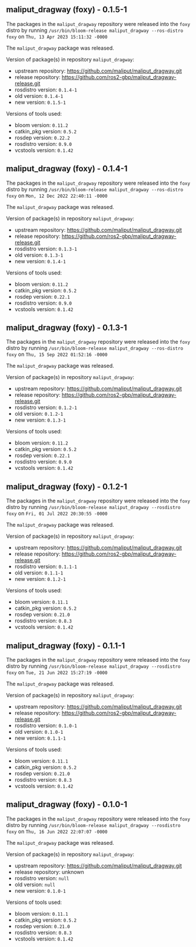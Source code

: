 ## maliput_dragway (foxy) - 0.1.5-1

The packages in the `maliput_dragway` repository were released into the `foxy` distro by running `/usr/bin/bloom-release maliput_dragway --ros-distro foxy` on `Thu, 13 Apr 2023 15:11:32 -0000`

The `maliput_dragway` package was released.

Version of package(s) in repository `maliput_dragway`:

- upstream repository: https://github.com/maliput/maliput_dragway.git
- release repository: https://github.com/ros2-gbp/maliput_dragway-release.git
- rosdistro version: `0.1.4-1`
- old version: `0.1.4-1`
- new version: `0.1.5-1`

Versions of tools used:

- bloom version: `0.11.2`
- catkin_pkg version: `0.5.2`
- rosdep version: `0.22.2`
- rosdistro version: `0.9.0`
- vcstools version: `0.1.42`


## maliput_dragway (foxy) - 0.1.4-1

The packages in the `maliput_dragway` repository were released into the `foxy` distro by running `/usr/bin/bloom-release maliput_dragway --ros-distro foxy` on `Mon, 12 Dec 2022 22:40:11 -0000`

The `maliput_dragway` package was released.

Version of package(s) in repository `maliput_dragway`:

- upstream repository: https://github.com/maliput/maliput_dragway.git
- release repository: https://github.com/ros2-gbp/maliput_dragway-release.git
- rosdistro version: `0.1.3-1`
- old version: `0.1.3-1`
- new version: `0.1.4-1`

Versions of tools used:

- bloom version: `0.11.2`
- catkin_pkg version: `0.5.2`
- rosdep version: `0.22.1`
- rosdistro version: `0.9.0`
- vcstools version: `0.1.42`


## maliput_dragway (foxy) - 0.1.3-1

The packages in the `maliput_dragway` repository were released into the `foxy` distro by running `/usr/bin/bloom-release maliput_dragway --ros-distro foxy` on `Thu, 15 Sep 2022 01:52:16 -0000`

The `maliput_dragway` package was released.

Version of package(s) in repository `maliput_dragway`:

- upstream repository: https://github.com/maliput/maliput_dragway.git
- release repository: https://github.com/ros2-gbp/maliput_dragway-release.git
- rosdistro version: `0.1.2-1`
- old version: `0.1.2-1`
- new version: `0.1.3-1`

Versions of tools used:

- bloom version: `0.11.2`
- catkin_pkg version: `0.5.2`
- rosdep version: `0.22.1`
- rosdistro version: `0.9.0`
- vcstools version: `0.1.42`


## maliput_dragway (foxy) - 0.1.2-1

The packages in the `maliput_dragway` repository were released into the `foxy` distro by running `/usr/bin/bloom-release maliput_dragway --rosdistro foxy` on `Fri, 01 Jul 2022 20:30:55 -0000`

The `maliput_dragway` package was released.

Version of package(s) in repository `maliput_dragway`:

- upstream repository: https://github.com/maliput/maliput_dragway.git
- release repository: https://github.com/ros2-gbp/maliput_dragway-release.git
- rosdistro version: `0.1.1-1`
- old version: `0.1.1-1`
- new version: `0.1.2-1`

Versions of tools used:

- bloom version: `0.11.1`
- catkin_pkg version: `0.5.2`
- rosdep version: `0.21.0`
- rosdistro version: `0.8.3`
- vcstools version: `0.1.42`


## maliput_dragway (foxy) - 0.1.1-1

The packages in the `maliput_dragway` repository were released into the `foxy` distro by running `/usr/bin/bloom-release maliput_dragway --rosdistro foxy` on `Tue, 21 Jun 2022 15:27:19 -0000`

The `maliput_dragway` package was released.

Version of package(s) in repository `maliput_dragway`:

- upstream repository: https://github.com/maliput/maliput_dragway.git
- release repository: https://github.com/ros2-gbp/maliput_dragway-release.git
- rosdistro version: `0.1.0-1`
- old version: `0.1.0-1`
- new version: `0.1.1-1`

Versions of tools used:

- bloom version: `0.11.1`
- catkin_pkg version: `0.5.2`
- rosdep version: `0.21.0`
- rosdistro version: `0.8.3`
- vcstools version: `0.1.42`


## maliput_dragway (foxy) - 0.1.0-1

The packages in the `maliput_dragway` repository were released into the `foxy` distro by running `/usr/bin/bloom-release maliput_dragway --rosdistro foxy` on `Thu, 16 Jun 2022 22:07:07 -0000`

The `maliput_dragway` package was released.

Version of package(s) in repository `maliput_dragway`:

- upstream repository: https://github.com/maliput/maliput_dragway.git
- release repository: unknown
- rosdistro version: `null`
- old version: `null`
- new version: `0.1.0-1`

Versions of tools used:

- bloom version: `0.11.1`
- catkin_pkg version: `0.5.2`
- rosdep version: `0.21.0`
- rosdistro version: `0.8.3`
- vcstools version: `0.1.42`


